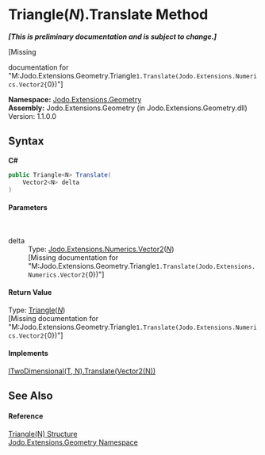 # Triangle(*N*).Translate Method 
 _**\[This is preliminary documentation and is subject to change.\]**_

\[Missing <summary> documentation for "M:Jodo.Extensions.Geometry.Triangle`1.Translate(Jodo.Extensions.Numerics.Vector2{`0})"\]

**Namespace:**&nbsp;<a href="N_Jodo_Extensions_Geometry">Jodo.Extensions.Geometry</a><br />**Assembly:**&nbsp;Jodo.Extensions.Geometry (in Jodo.Extensions.Geometry.dll) Version: 1.1.0.0

## Syntax

**C#**<br />
``` C#
public Triangle<N> Translate(
	Vector2<N> delta
)
```


#### Parameters
&nbsp;<dl><dt>delta</dt><dd>Type: <a href="T_Jodo_Extensions_Numerics_Vector2_1">Jodo.Extensions.Numerics.Vector2</a>(<a href="T_Jodo_Extensions_Geometry_Triangle_1">*N*</a>)<br />\[Missing <param name="delta"/> documentation for "M:Jodo.Extensions.Geometry.Triangle`1.Translate(Jodo.Extensions.Numerics.Vector2{`0})"\]</dd></dl>

#### Return Value
Type: <a href="T_Jodo_Extensions_Geometry_Triangle_1">Triangle</a>(<a href="T_Jodo_Extensions_Geometry_Triangle_1">*N*</a>)<br />\[Missing <returns> documentation for "M:Jodo.Extensions.Geometry.Triangle`1.Translate(Jodo.Extensions.Numerics.Vector2{`0})"\]

#### Implements
<a href="M_Jodo_Extensions_Geometry_ITwoDimensional_2_Translate">ITwoDimensional(T, N).Translate(Vector2(N))</a><br />

## See Also


#### Reference
<a href="T_Jodo_Extensions_Geometry_Triangle_1">Triangle(N) Structure</a><br /><a href="N_Jodo_Extensions_Geometry">Jodo.Extensions.Geometry Namespace</a><br />